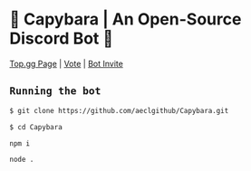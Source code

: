 # 🤖 Capybara | An Open-Source Discord Bot 🤖
[Top.gg Page](https://top.gg/bot/901820792319402024) | [Vote](https://top.gg/bot/901820792319402024/vote) | [Bot Invite](https://top.gg/bot/901820792319402024/invite)

## ``Running the bot``

```sh
$ git clone https://github.com/aeclgithub/Capybara.git
```
```sh
$ cd Capybara
```
```sh
npm i
```
```sh
node .
```
